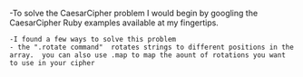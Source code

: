-To solve the CaesarCipher problem I would begin by googling the CaesarCipher Ruby examples available at my fingertips.  

    -I found a few ways to solve this problem
    - the ".rotate command"  rotates strings to different positions in the array.  you can also use .map to map the aount of rotations you want to use in your cipher

